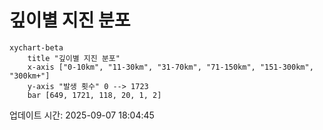 # 깊이별 지진 분포

```mermaid
xychart-beta
    title "깊이별 지진 분포"
    x-axis ["0-10km", "11-30km", "31-70km", "71-150km", "151-300km", "300km+"]
    y-axis "발생 횟수" 0 --> 1723
    bar [649, 1721, 118, 20, 1, 2]
```

업데이트 시간: 2025-09-07 18:04:45
